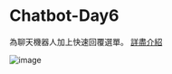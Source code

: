 # Chatbot-Day6

為聊天機器人加上快速回覆選單。
[詳盡介紹](https://medium.com/@jasonb0604/chatbot%E5%AD%B8%E7%BF%92%E7%AD%86%E8%A8%98-day6-30745ce05994)

![image](https://miro.medium.com/max/875/1*md2EqqINJPCV1j2GGnPcHg.jpeg)
